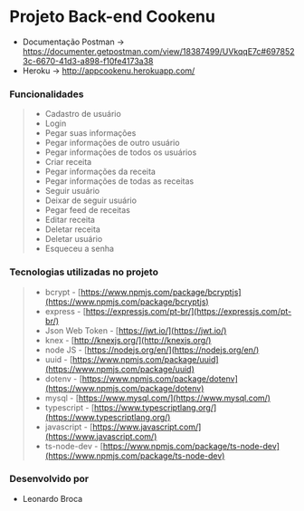 # Projeto Back-end Cookenu  

- Documentação Postman -> https://documenter.getpostman.com/view/18387499/UVkqqE7c#6978523c-6670-41d3-a898-f10fe4173a38
- Heroku -> http://appcookenu.herokuapp.com/

### Funcionalidades
> - Cadastro de usuário
> - Login
> - Pegar suas informações
> - Pegar informações de outro usuário
> - Pegar informações de todos os usuários
> - Criar receita
> - Pegar informações da receita
> - Pegar informações de todas as receitas
> - Seguir usuário
> - Deixar de seguir usuário
> - Pegar feed de receitas
> - Editar receita
> - Deletar receita
> - Deletar usuário
> - Esqueceu a senha

### Tecnologias utilizadas no projeto 
> -   bcrypt -  [https://www.npmjs.com/package/bcryptjs](https://www.npmjs.com/package/bcryptjs)
> -    express -  [https://expressjs.com/pt-br/](https://expressjs.com/pt-br/)
> -    Json Web Token -  [https://jwt.io/](https://jwt.io/)
> -   knex -  [http://knexjs.org/](http://knexjs.org/)
> -    node JS -  [https://nodejs.org/en/](https://nodejs.org/en/)
> -    uuid -  [https://www.npmjs.com/package/uuid](https://www.npmjs.com/package/uuid)
> -    dotenv -  [https://www.npmjs.com/package/dotenv](https://www.npmjs.com/package/dotenv)
> -    mysql -  [https://www.mysql.com/](https://www.mysql.com/)
> -    typescript -  [https://www.typescriptlang.org/](https://www.typescriptlang.org/)
> -    javascript -  [https://www.javascript.com/](https://www.javascript.com/)
> -    ts-node-dev -  [https://www.npmjs.com/package/ts-node-dev](https://www.npmjs.com/package/ts-node-dev)

### Desenvolvido por
- Leonardo Broca
